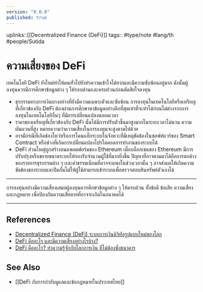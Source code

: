 ```yaml
---
version: "0.0.0"
published: true
---
```

uplinks::[[Decentralized Finance (DeFi)]]
tags:: #type/note #lang/th #people/Sutida

# ความเสี่ยงของ DeFi
เทคโนโลยี DeFi ยังใหม่ทำให้คนทั่วไปยังทำความเข้าใจได้ยากและมีความซับซ้อนอยู่มาก ดังนั้นผู้ลงทุนควรมีการศึกษาข้อมูลต่าง ๆ ให้รอบด้านเเละครบถ้วนก่อนตัดสิยใจลงทุน
- ธุรกรรมทางการเงินบางอย่างที่ยังมีความเฉพาะตัวและซับซ้อน การลงทุนในเทคโนโลยีหรือเหรียญที่เกี่ยวข้องกับ DeFi ต้องผ่านการศึกษาหาข้อมูลอย่างลึกที่สุดเท่าที่จะทำได้ก่อนไม่ต่างจากการลงทุนในเทคโนโลยีอื่นๆ ที่มีการเปลี่ยนแปลงตลอดเวลา
- ราคาของเหรียญที่เกี่ยวข้องกับ DeFi นั้นได้มีการปรับตัวขึ้นมาสูงมากในระยะเวลาไม่นาน ความผันผวนที่สูง หมายความว่าความเสี่ยงในการลงทุนจะสูงตามไปด้วย
- อาจมีกรณีที่เกิดช่องโหว่หรือการโดนเเฮ็กระบบในจังหวะที่มีเหตุขัดข้องในซอฟท์แวร์ของ Smart Contract หรือช่วงที่เกิดการเปลี่ยนแปลงโปรโตคอลการทำงานของระบบได้
- DeFi ส่วนใหญ่ถูกสร้างบนแพลตฟอร์มของ Ethereum เมื่อบล็อกเชนของ Ethereum มีการปรับปรุงหรือขยายขนาดระบบให้รองรับจำนวนผู้ใช้ที่มากยิ่งขึ้น ปัญหาที่อาจตามมาได้คือการตกค้างของรายการธุรกรรมต่าง ๆ เเละค่าธรรมเนียมที่อาจจะแพงในช่วงเวลานั้น ๆ อาจส่งผลให้เกิดความขัดข้องของระบบและปิดกั้นไม่ให้ผู้ใช้สามารถเข้าระบบเพื่อตรวจสอบสินทรัพย์ตัวเองได้ 
---
การลงทุนอย่างมีความเสี่ยงเสมอผู้ลงทุนควรศึกษาข้อมูลต่าง ๆ ให้ครบถ้วน ทั้งข้อดี 
ข้อเสีย ความเสี่ยงและกฏหมาย เพื่อป้องกันความเสียหายที่อาจจะเกิดในอนาคตได้

---
## References
- [Decentralized Finance (DeFi) ระบบการเงินดิจิทัลรูปแบบใหม่ของโลก](https://zipmex.com/th/learn/decentralized-finance-defi-explained/)
- [DeFi คืออะไร และมีความเสี่ยงอย่างไรบ้าง?](https://www.bitkub.com/blog/whatisdefi-f6dc6916c9a8)
- [DeFi คืออะไร? ทำความรู้จักกับโลกการเงิน ที่ไม่ต้องพึ่งธนาคาร](https://www.finnomena.com/bitcoinaddict/what-is-defi/)

## See Also
- [[DeFi กับการกำกับดูแลและข้อกฎหมายในประเทศไทย]]
